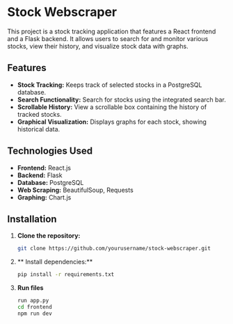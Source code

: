# Stock Webscraper

This project is a stock tracking application that features a React frontend and a Flask backend. It allows users to search for and monitor various stocks, view their history, and visualize stock data with graphs.

## Features

- **Stock Tracking:** Keeps track of selected stocks in a PostgreSQL database.
- **Search Functionality:** Search for stocks using the integrated search bar.
- **Scrollable History:** View a scrollable box containing the history of tracked stocks.
- **Graphical Visualization:** Displays graphs for each stock, showing historical data.

## Technologies Used

- **Frontend:** React.js
- **Backend:** Flask
- **Database:** PostgreSQL
- **Web Scraping:** BeautifulSoup, Requests
- **Graphing:** Chart.js

## Installation

1. **Clone the repository:**
   ```bash
   git clone https://github.com/yourusername/stock-webscraper.git
2. ** Install dependencies:**
   ```bash
   pip install -r requirements.txt
4. **Run files**
   ```bash
   run app.py
   cd frontend
   npm run dev
   
